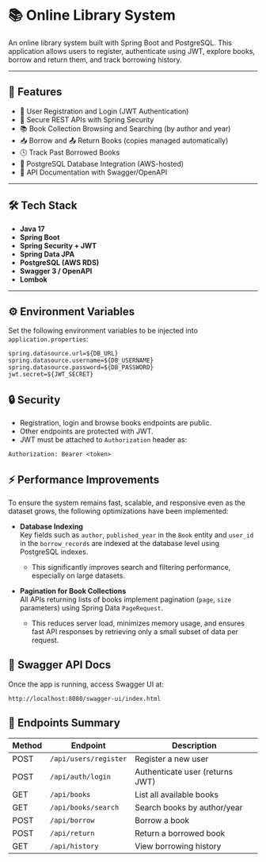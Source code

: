 # 📚 Online Library System

An online library system built with Spring Boot and PostgreSQL. This application allows users to register, authenticate using JWT, explore books, borrow and return them, and track borrowing history.

---

## 🚀 Features

- 🧑 User Registration and Login (JWT Authentication)
- 🔐 Secure REST APIs with Spring Security
- 📚 Book Collection Browsing and Searching (by author and year)
- 📥 Borrow and 📤 Return Books (copies managed automatically)
- 🕓 Track Past Borrowed Books
- 🐘 PostgreSQL Database Integration (AWS-hosted)
- 📄 API Documentation with Swagger/OpenAPI

---

## 🛠️ Tech Stack

- **Java 17**
- **Spring Boot**
- **Spring Security + JWT**
- **Spring Data JPA**
- **PostgreSQL (AWS RDS)**
- **Swagger 3 / OpenAPI**
- **Lombok**

---

## ⚙️ Environment Variables

Set the following environment variables to be injected into `application.properties`:

```properties
spring.datasource.url=${DB_URL}
spring.datasource.username=${DB_USERNAME}
spring.datasource.password=${DB_PASSWORD}
jwt.secret=${JWT_SECRET}
```

## 🔒 Security
* Registration, login and browse books endpoints are public.
* Other endpoints are protected with JWT.
* JWT must be attached to `Authorization` header as:

```
Authorization: Bearer <token>
```

## ⚡ Performance Improvements

To ensure the system remains fast, scalable, and responsive even as the dataset grows, the following optimizations have been implemented:

- **Database Indexing**  
  Key fields such as `author`, `published_year` in the `Book` entity and `user_id` in the `borrow_records` are indexed at the database level using PostgreSQL indexes.  
  - This significantly improves search and filtering performance, especially on large datasets.

- **Pagination for Book Collections**  
  All APIs returning lists of books implement pagination (`page`, `size` parameters) using Spring Data `PageRequest`.  
  - This reduces server load, minimizes memory usage, and ensures fast API responses by retrieving only a small subset of data per request.
 

## 📘 Swagger API Docs
Once the app is running, access Swagger UI at:

```
http://localhost:8080/swagger-ui/index.html
```

## 🧪 Endpoints Summary
| Method | Endpoint | Description |
|--------|----------|-------------|
| POST | `/api/users/register` | Register a new user |
| POST | `/api/auth/login` | Authenticate user (returns JWT) |
| GET | `/api/books` | List all available books |
| GET | `/api/books/search` | Search books by author/year |
| POST | `/api/borrow` | Borrow a book |
| POST | `/api/return` | Return a borrowed book |
| GET | `/api/history` | View borrowing history |

